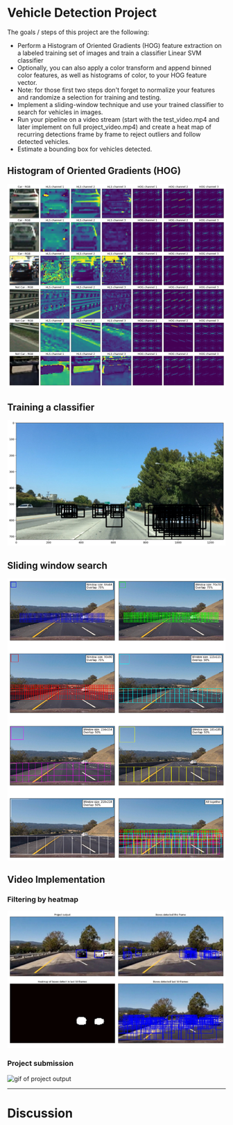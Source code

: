 
# Vehicle Detection Project

The goals / steps of this project are the following:

* Perform a Histogram of Oriented Gradients (HOG) feature extraction on a labeled training set of images and train a classifier Linear SVM classifier
* Optionally, you can also apply a color transform and append binned color features, as well as histograms of color, to your HOG feature vector. 
* Note: for those first two steps don't forget to normalize your features and randomize a selection for training and testing.
* Implement a sliding-window technique and use your trained classifier to search for vehicles in images.
* Run your pipeline on a video stream (start with the test_video.mp4 and later implement on full project_video.mp4) and create a heat map of recurring detections frame by frame to reject outliers and follow detected vehicles.
* Estimate a bounding box for vehicles detected.

[//]: # (Image References)
[car_notcar]: ./output_images/car_not_car.png
[hog]: ./output_images/hog_features.png
[windows]: ./output_images/window_positions.png
[imagedetection]: ./output_images/single_image_detection.png
[debug]: ./output_images/debug_still.jpg
[labels]: ./output_images/labels_map.png
[resultgif]: ./output_images/result.gif
[video1]: ./project_video_result.mp4


## Histogram of Oriented Gradients (HOG)

![Histogram of gradients features][hog]

## Training a classifier

![Classifier run on single image][imagedetection]

## Sliding window search

![alt text][windows]

## Video Implementation

### Filtering by heatmap

![alt text][debug]

### Project submission

![gif of project output][resultgif]

---

# Discussion

